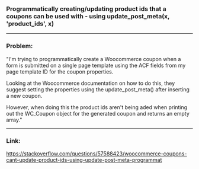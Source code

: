 ### Programmatically creating/updating product ids that a coupons can be used with - using update_post_meta(x, 'product_ids', x)

---

### Problem: 

"I'm trying to programmatically create a Woocommerce coupon when a form is submitted on a single page template using the ACF fields from my page template ID for the coupon properties.

Looking at the Woocommerce documentation on how to do this, they suggest setting the properties using the update_post_meta() after inserting a new coupon.

However, when doing this the product ids aren't being aded when printing out the WC_Coupon object for the generated coupon and returns an empty array."

---

### Link: 
https://stackoverflow.com/questions/57588423/woocommerce-coupons-cant-update-product-ids-using-update-post-meta-programmat
